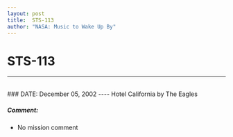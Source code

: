 ```yaml
---
layout: post
title:  STS-113
author: "NASA: Music to Wake Up By"
---
```


# STS-113
----
<br/>
### DATE: December 05, 2002
----
Hotel California by The Eagles

##### Comment:
* No mission comment
